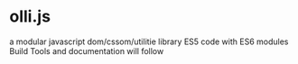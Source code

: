 # olli.js
a modular javascript dom/cssom/utilitie library
ES5 code with ES6 modules
Build Tools and documentation will follow
